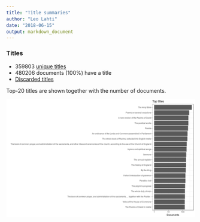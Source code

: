 ```yaml
---
title: "Title summaries"
author: "Leo Lahti"
date: "2018-06-15"
output: markdown_document
---
```



### Titles

 * 359803 [unique titles](output.tables/title_accepted.csv)
 * 480206 documents (100%) have a title
 * [Discarded titles](output.tables/title_discarded.csv)

Top-20 titles are shown together with the number of documents.

![plot of chunk summarytitle](figure/summarytitle-1.png)

